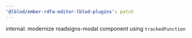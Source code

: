 ```yaml
---
'@lblod/ember-rdfa-editor-lblod-plugins': patch
---
```


internal: modernize roadsigns-modal component using `trackedFunction`
